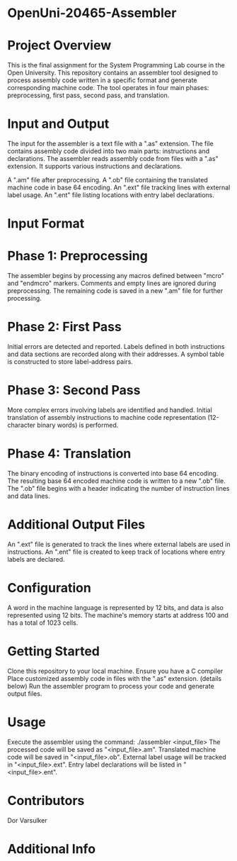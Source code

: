# OpenUni-20465-Assembler

# Project Overview
This is the final assignment for the System Programming Lab course in the Open University.
This repository contains an assembler tool designed to process assembly code written in a specific format and generate corresponding machine code. The tool operates in four main phases: preprocessing, first pass, second pass, and translation.


# Input and Output
The input for the assembler is a text file with a ".as" extension. The file contains assembly code divided into two main parts: instructions and declarations.
The assembler reads assembly code from files with a ".as" extension. It supports various instructions and declarations.

A ".am" file after preprocessing.
A ".ob" file containing the translated machine code in base 64 encoding.
An ".ext" file tracking lines with external label usage.
An ".ent" file listing locations with entry label declarations.
# Input Format

# Phase 1: Preprocessing
The assembler begins by processing any macros defined between "mcro" and "endmcro" markers.
Comments and empty lines are ignored during preprocessing.
The remaining code is saved in a new ".am" file for further processing.

# Phase 2: First Pass
Initial errors are detected and reported.
Labels defined in both instructions and data sections are recorded along with their addresses.
A symbol table is constructed to store label-address pairs.

# Phase 3: Second Pass
More complex errors involving labels are identified and handled.
Initial translation of assembly instructions to machine code representation (12-character binary words) is performed.

# Phase 4: Translation
The binary encoding of instructions is converted into base 64 encoding.
The resulting base 64 encoded machine code is written to a new ".ob" file.
The ".ob" file begins with a header indicating the number of instruction lines and data lines.


# Additional Output Files
An ".ext" file is generated to track the lines where external labels are used in instructions.
An ".ent" file is created to keep track of locations where entry labels are declared.


# Configuration
A word in the machine language is represented by 12 bits, and data is also represented using 12 bits.
The machine's memory starts at address 100 and has a total of 1023 cells.



# Getting Started
Clone this repository to your local machine.
Ensure you have a C compiler
Place customized assembly code in files with the ".as" extension. (details below)
Run the assembler program to process your code and generate output files.

# Usage
Execute the assembler using the command: ./assembler <input_file>
The processed code will be saved as "<input_file>.am".
Translated machine code will be saved in "<input_file>.ob".
External label usage will be tracked in "<input_file>.ext".
Entry label declarations will be listed in "<input_file>.ent".

# Contributors
Dor Varsulker


# Additional Info
